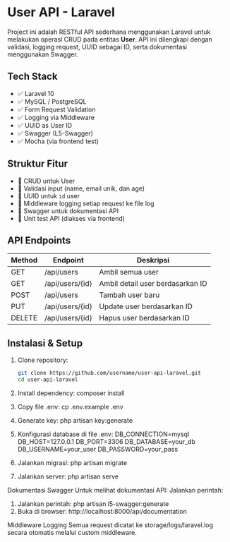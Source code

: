 # User API - Laravel

Project ini adalah RESTful API sederhana menggunakan Laravel untuk melakukan operasi CRUD pada entitas **User**. API ini dilengkapi dengan validasi, logging request, UUID sebagai ID, serta dokumentasi menggunakan Swagger.

## Tech Stack

- ✅ Laravel 10
- ✅ MySQL / PostgreSQL
- ✅ Form Request Validation
- ✅ Logging via Middleware
- ✅ UUID as User ID
- ✅ Swagger (L5-Swagger)
- ✅ Mocha (via frontend test)

## Struktur Fitur

- 🔹 CRUD untuk User
- 🔹 Validasi input (name, email unik, dan age)
- 🔹 UUID untuk `id` user
- 🔹 Middleware logging setiap request ke file log
- 🔹 Swagger untuk dokumentasi API
- 🔹 Unit test API (diakses via frontend)

## API Endpoints

| Method | Endpoint        | Deskripsi                       |
|--------|------------------|----------------------------------|
| GET    | /api/users       | Ambil semua user                |
| GET    | /api/users/{id}  | Ambil detail user berdasarkan ID |
| POST   | /api/users       | Tambah user baru                |
| PUT    | /api/users/{id}  | Update user berdasarkan ID      |
| DELETE | /api/users/{id}  | Hapus user berdasarkan ID       |

## Instalasi & Setup

1. Clone repository:
   ```bash
   git clone https://github.com/username/user-api-laravel.git
   cd user-api-laravel

2. Install dependency:
    composer install

3. Copy file .env:
    cp .env.example .env

4. Generate key:
    php artisan key:generate

5. Konfigurasi database di file .env:
    DB_CONNECTION=mysql
    DB_HOST=127.0.0.1
    DB_PORT=3306
    DB_DATABASE=your_db
    DB_USERNAME=your_user
    DB_PASSWORD=your_pass

6. Jalankan migrasi:
    php artisan migrate

7. Jalankan server:
    php artisan serve

Dokumentasi Swagger
Untuk melihat dokumentasi API:
Jalankan perintah:

1. Jalankan perintah:
    php artisan l5-swagger:generate
2. Buka di browser:
    http://localhost:8000/api/documentation

Middleware Logging
Semua request dicatat ke storage/logs/laravel.log secara otomatis melalui custom middleware.
